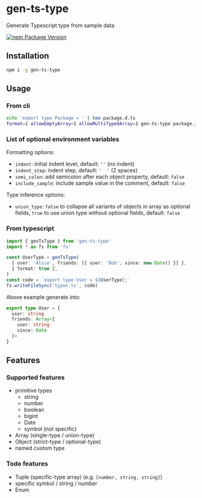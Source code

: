 # gen-ts-type

Generate Typescript type from sample data

[![npm Package Version](https://img.shields.io/npm/v/gen-ts-type.svg?maxAge=2592000)](https://www.npmjs.com/package/gen-ts-type)

## Installation

```bash
npm i -g gen-ts-type
```

## Usage

### From cli

```bash
echo 'export type Package = ' | tee package.d.ts
format=1 allowEmptyArray=1 allowMultiTypedArray=1 gen-ts-type package.json | tee -a package.d.ts
```

### List of optional environment variables

Formatting options:

- `indent`: initial indent level, default: `''` (no indent)
- `indent_step`: indent step, default: `'  '` (2 spaces)
- `semi_colon`: add semicolon after each object property, default: `false`
- `include_sample`: include sample value in the comment, default: `false`

Type inference options:

- `union_type`: `false` to collapse all variants of objects in array as optional fields, `true` to use union type without optional fields, default: `false`

### From typescript

```typescript
import { genTsType } from 'gen-ts-type'
import * as fs from 'fs'

const UserType = genTsType(
  { user: 'Alice', friends: [{ user: 'Bob', since: new Date() }] },
  { format: true },
)
const code = `export type User = ${UserType};`
fs.writeFileSync('types.ts', code)
```

Above example generate into:

```typescript
export type User = {
  user: string
  friends: Array<{
    user: string
    since: Date
  }>
}
```

## Features

### Supported features

- primitive types
  - string
  - number
  - boolean
  - bigint
  - Date
  - symbol (not specific)
- Array (single-type / union-type)
- Object (strict-type / optional-type)
- named custom type

### Todo features

- Tuple (specific-type array) (e.g. `[number, string, string]`)
- specific symbol / string / number
- Enum
